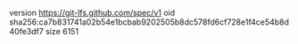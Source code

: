 version https://git-lfs.github.com/spec/v1
oid sha256:ca7b831741a02b54e1bcbab9202505b8dc578fd6cf728e1f4ce54b8d40fe3df7
size 6151
